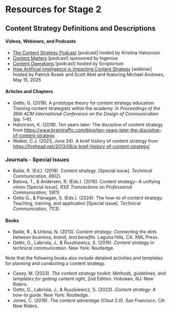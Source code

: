 # Resources for Stage 2

## Content Strategy Definitions and Descriptions

#### Videos, Webinars, and Podcasts
* [The Content Strategy Podcast](https://www.braintraffic.com/podcast) [podcast] hosted by Kristina Halvorson
* [Content Matters](https://creators.spotify.com/pod/profile/content-matters/) [podcast] sponsored by Ingeniux
* [Content Operations](https://www.scriptorium.com/category/podcast/) [podcast] hosted by Scriptorium
* [How Artificial Intelligence is Impacting Content Strategy](https://www.brighttalk.com/webcast/9273/633289?q=%22Coffee%20and%20Content%22) [webinar] hosted by Patrick Bosek and Scott Abel and featuring Michael Andrews, May 15, 2025

#### Articles and Chapters
* Getto, G. (2018). A prototype theory for content strategy education: Training content strategists within the academy. In *Proceedings of the 36th ACM International Conference on the Design of Communication* (pp. 1–6).
* Halvorson, K. (2018). Ten years later: The discipline of content strategy from https://www.braintraffic.com/blog/ten-years-later-the-discipline-of-content-strategy.
* Walker, C.J. (2023, June 24). A brief history of content strategy from https://firehead.net/2013/06/a-brief-history-of-content-strategy/

### Journals - Special Issues
* Bailie, R. (Ed.). (2019). Content strategy. [Special issue]. *Technical Communication, 66*(2).
* Batova, T., & Andersen, R. (Eds.). (2016). Content strategy--A unifying vision [Special issue]. *IEEE Transactions on Professional Communication, 59*(1).
* Getto G., & Flanagan, S. (Eds.). (2024). The how-to of content strategy: Teaching, training, and application [Special issue]. *Technical Communication, 71*(3). 

#### Books
* Bailie, R., & Urbina, N. (2013). *Content strategy: Connecting the dots between business, brand, and benefits*. Laguna Hills, CA: XML Press.
* Getto, G., Labriola, J., & Ruszkiewicz, S. (2019). *Content strategy in technical communication*. New York: Routledge.
  
Note that the following books also include detailed activities and templates for planning and conducting a content strategy.
* Casey, M. (2023). *The content strategy toolkit: Methods, guidelines, and templates for getting content right*, 2nd Edition. Hoboken, NJ: New Riders.
* Getto, G., Labriola, J., & Ruszkiewicz, S. (2023). *Content strategy: A how-to guide*. New York: 
Routledge.
* Jones, C. (2019). *The content advantage (Clout 2.0)*. San Francisco, CA: New Riders.



